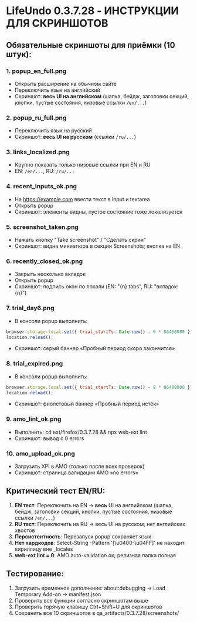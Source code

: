 # LifeUndo 0.3.7.28 - ИНСТРУКЦИИ ДЛЯ СКРИНШОТОВ

## Обязательные скриншоты для приёмки (10 штук):

### 1. popup_en_full.png
- Открыть расширение на обычном сайте
- Переключить язык на английский
- Скриншот: **весь UI на английском** (шапка, бейдж, заголовки секций, кнопки, пустые состояния, низовые ссылки `/en/...`)

### 2. popup_ru_full.png  
- Переключить язык на русский
- Скриншот: **весь UI на русском** (ссылки `/ru/...`)

### 3. links_localized.png
- Крупно показать только низовые ссылки при EN и RU
- EN: `/en/...`, RU: `/ru/...`

### 4. recent_inputs_ok.png
- На https://example.com ввести текст в input и textarea
- Открыть popup
- Скриншот: элементы видны, пустое состояние тоже локализуется

### 5. screenshot_taken.png
- Нажать кнопку "Take screenshot" / "Сделать скрин"
- Скриншот: видна миниатюра в секции Screenshots; кнопка на EN

### 6. recently_closed_ok.png
- Закрыть несколько вкладок
- Открыть popup
- Скриншот: подпись окон по локали (EN: "{n} tabs", RU: "вкладок: {n}")

### 7. trial_day6.png
- В консоли popup выполнить:
```javascript
browser.storage.local.set({ trial_startTs: Date.now() - 6 * 86400000 });
location.reload();
```
- Скриншот: серый баннер «Пробный период скоро закончится»

### 8. trial_expired.png
- В консоли popup выполнить:
```javascript
browser.storage.local.set({ trial_startTs: Date.now() - 8 * 86400000 });
location.reload();
```
- Скриншот: фиолетовый баннер «Пробный период истёк»

### 9. amo_lint_ok.png
- Выполнить: cd ext/firefox/0.3.7.28 && npx web-ext lint
- Скриншот: вывод с 0 errors

### 10. amo_upload_ok.png
- Загрузить XPI в AMO (только после всех проверок)
- Скриншот: страница валидации AMO «no errors»

## Критический тест EN/RU:

1. **EN тест**: Переключить на EN → **весь** UI на английском (шапка, бейдж, заголовки секций, кнопки, пустые состояния, низовые ссылки `/en/...`)
2. **RU тест**: Переключить на RU → весь UI на русском; нет английских хвостов
3. **Персистентность**: Перезапуск popup сохраняет язык
4. **Нет хардкодов**: Select-String -Pattern '[\u0400-\u04FF]' не находит кириллицу вне _locales
5. **web-ext lint = 0**: AMO auto-validation ок; релизная папка полная

## Тестирование:

1. Загрузить временное дополнение: about:debugging → Load Temporary Add-on → manifest.json
2. Проверить все функции согласно скриншотам выше
3. Проверить горячую клавишу Ctrl+Shift+U для скриншотов
4. Сохранить все 10 скриншотов в qa_artifacts/0.3.7.28/screenshots/
